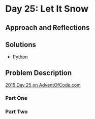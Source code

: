# Day 25: Let It Snow

## Approach and Reflections

## Solutions

- [Python](../python2015/aoc/day25.py)

## Problem Description

[2015 Day 25 on AdventOfCode.com](https://adventofcode.com/2015/day/25)

### Part One

### Part Two
